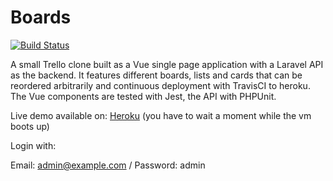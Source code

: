 # Boards

[![Build Status](https://travis-ci.org/ddmler/boards.svg?branch=master)](https://travis-ci.org/ddmler/boards)

A small Trello clone built as a Vue single page application with a Laravel API as the backend. It features different boards, lists and cards that can be reordered arbitrarily and continuous deployment with TravisCI to heroku. The Vue components are tested with Jest, the API with PHPUnit. 

Live demo available on: [Heroku](https://ddmler-boards.herokuapp.com/) (you have to wait a moment while the vm boots up)

Login with:

Email: admin@example.com / Password: admin
